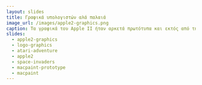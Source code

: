 ```yaml
---
layout: slides
title: Γραφικά υπολογιστών αλά παλαιά
image_url: /images/apple2-graphics.png
caption: Τα γραφικά του Apple II ήταν αρκετά πρωτότυπα και εκτός από την αρχική τους χρήση στα παιχνίδια, έγιναν και αρκετές προσαρμογές και επαναχρησιμοποιήθηκαν σε επαγγελματικές εφαρμογές υποστήριζαν ανάλυση έως 280 x 192 pixels σε 6 χρώματα, ή 140 x 192 pixels σε 16 χρώματα, με τη χρήση ολοκληρωμένου κυκλώματος που ονομάζονταν "Apple II High-Resolution Graphics".
slides:
  - apple2-graphics
  - logo-graphics
  - atari-adventure
  - apple2
  - space-invaders
  - macpaint-prototype
  - macpaint
---
```

